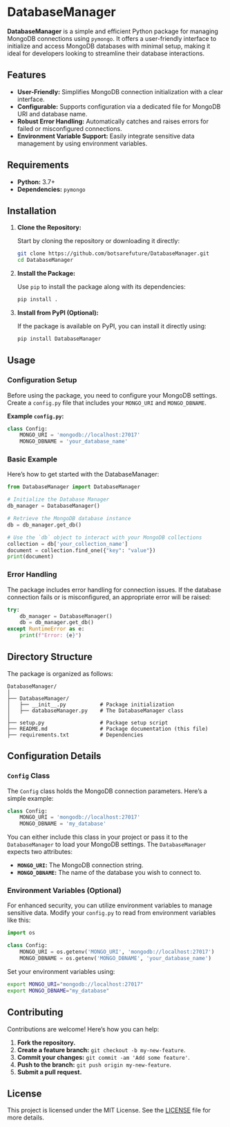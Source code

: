 # DatabaseManager

**DatabaseManager** is a simple and efficient Python package for managing MongoDB connections using `pymongo`. It offers a user-friendly interface to initialize and access MongoDB databases with minimal setup, making it ideal for developers looking to streamline their database interactions.

## Features

- **User-Friendly:** Simplifies MongoDB connection initialization with a clear interface.
- **Configurable:** Supports configuration via a dedicated file for MongoDB URI and database name.
- **Robust Error Handling:** Automatically catches and raises errors for failed or misconfigured connections.
- **Environment Variable Support:** Easily integrate sensitive data management by using environment variables.

## Requirements

- **Python:** 3.7+
- **Dependencies:** `pymongo`

## Installation

1. **Clone the Repository:**

   Start by cloning the repository or downloading it directly:

   ```bash
   git clone https://github.com/botsarefuture/DatabaseManager.git
   cd DatabaseManager
   ```

2. **Install the Package:**

   Use `pip` to install the package along with its dependencies:

   ```bash
   pip install .
   ```

3. **Install from PyPI (Optional):**

   If the package is available on PyPI, you can install it directly using:

   ```bash
   pip install DatabaseManager
   ```

## Usage

### Configuration Setup

Before using the package, you need to configure your MongoDB settings. Create a `config.py` file that includes your `MONGO_URI` and `MONGO_DBNAME`.

**Example `config.py`:**

```python
class Config:
    MONGO_URI = 'mongodb://localhost:27017'
    MONGO_DBNAME = 'your_database_name'
```

### Basic Example

Here’s how to get started with the DatabaseManager:

```python
from DatabaseManager import DatabaseManager

# Initialize the Database Manager
db_manager = DatabaseManager()

# Retrieve the MongoDB database instance
db = db_manager.get_db()

# Use the `db` object to interact with your MongoDB collections
collection = db['your_collection_name']
document = collection.find_one({"key": "value"})
print(document)
```

### Error Handling

The package includes error handling for connection issues. If the database connection fails or is misconfigured, an appropriate error will be raised:

```python
try:
    db_manager = DatabaseManager()
    db = db_manager.get_db()
except RuntimeError as e:
    print(f"Error: {e}")
```

## Directory Structure

The package is organized as follows:

```
DatabaseManager/
│
├── DatabaseManager/
│   ├── __init__.py           # Package initialization
│   ├── databaseManager.py    # The DatabaseManager class
│
├── setup.py                  # Package setup script
├── README.md                 # Package documentation (this file)
├── requirements.txt          # Dependencies
```

## Configuration Details

### `Config` Class

The `Config` class holds the MongoDB connection parameters. Here’s a simple example:

```python
class Config:
    MONGO_URI = 'mongodb://localhost:27017'
    MONGO_DBNAME = 'my_database'
```

You can either include this class in your project or pass it to the `DatabaseManager` to load your MongoDB settings. The `DatabaseManager` expects two attributes:

- **`MONGO_URI`:** The MongoDB connection string.
- **`MONGO_DBNAME`:** The name of the database you wish to connect to.

### Environment Variables (Optional)

For enhanced security, you can utilize environment variables to manage sensitive data. Modify your `config.py` to read from environment variables like this:

```python
import os

class Config:
    MONGO_URI = os.getenv('MONGO_URI', 'mongodb://localhost:27017')
    MONGO_DBNAME = os.getenv('MONGO_DBNAME', 'your_database_name')
```

Set your environment variables using:

```bash
export MONGO_URI="mongodb://localhost:27017"
export MONGO_DBNAME="my_database"
```

## Contributing

Contributions are welcome! Here’s how you can help:

1. **Fork the repository.**
2. **Create a feature branch:** `git checkout -b my-new-feature`.
3. **Commit your changes:** `git commit -am 'Add some feature'`.
4. **Push to the branch:** `git push origin my-new-feature`.
5. **Submit a pull request.**

## License

This project is licensed under the MIT License. See the [LICENSE](LICENSE) file for more details.
